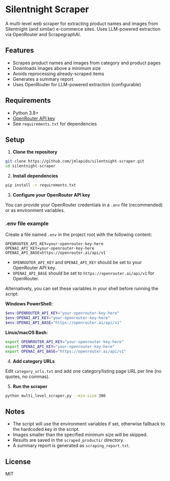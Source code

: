 # Silentnight Scraper

A multi-level web scraper for extracting product names and images from Silentnight (and similar) e-commerce sites. Uses LLM-powered extraction via OpenRouter and ScrapegraphAI.

## Features
- Scrapes product names and images from category and product pages
- Downloads images above a minimum size
- Avoids reprocessing already-scraped items
- Generates a summary report
- Uses OpenRouter for LLM-powered extraction (configurable)

## Requirements
- Python 3.8+
- [OpenRouter API key](https://openrouter.ai/)
- See `requirements.txt` for dependencies

## Setup

1. **Clone the repository**

```sh
git clone https://github.com/jmlapido/silentnight-scraper.git
cd silentnight-scraper
```

2. **Install dependencies**

```sh
pip install -r requirements.txt
```

3. **Configure your OpenRouter API key**

You can provide your OpenRouter credentials in a `.env` file (recommended) or as environment variables.

### .env file example
Create a file named `.env` in the project root with the following content:

```
OPENROUTER_API_KEY=your-openrouter-key-here
OPENAI_API_KEY=your-openrouter-key-here
OPENAI_API_BASE=https://openrouter.ai/api/v1
```

- `OPENROUTER_API_KEY` and `OPENAI_API_KEY` should be set to your OpenRouter API key.
- `OPENAI_API_BASE` should be set to `https://openrouter.ai/api/v1` for OpenRouter.

Alternatively, you can set these variables in your shell before running the script:

**Windows PowerShell:**
```powershell
$env:OPENROUTER_API_KEY="your-openrouter-key-here"
$env:OPENAI_API_KEY="your-openrouter-key-here"
$env:OPENAI_API_BASE="https://openrouter.ai/api/v1"
```

**Linux/macOS Bash:**
```bash
export OPENROUTER_API_KEY="your-openrouter-key-here"
export OPENAI_API_KEY="your-openrouter-key-here"
export OPENAI_API_BASE="https://openrouter.ai/api/v1"
```

4. **Add category URLs**

Edit `category_urls.txt` and add one category/listing page URL per line (no quotes, no commas).

5. **Run the scraper**

```sh
python multi_level_scraper.py --min-size 300
```

## Notes
- The script will use the environment variables if set, otherwise fallback to the hardcoded key in the script.
- Images smaller than the specified minimum size will be skipped.
- Results are saved in the `scraped_products/` directory.
- A summary report is generated as `scraping_report.txt`.

## License
MIT 